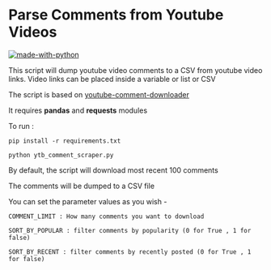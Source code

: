 # Parse Comments from Youtube Videos
[![made-with-python](https://img.shields.io/badge/Made%20with-Python-1f425f.svg)](https://www.python.org/)

This script will dump youtube video comments to a CSV from youtube video links. Video links can be placed inside a variable or list or CSV

The script is based on [youtube-comment-downloader](https://github.com/egbertbouman/youtube-comment-downloader)

It requires **pandas** and **requests** modules

To run :

`pip install -r requirements.txt`

`python ytb_comment_scraper.py`

By default, the script will download most recent 100 comments

The comments will be dumped to a CSV file

You can set the parameter values as you wish - 

```
COMMENT_LIMIT : How many comments you want to download 

SORT_BY_POPULAR : filter comments by popularity (0 for True , 1 for false)

SORT_BY_RECENT : filter comments by recently posted (0 for True , 1 for false)
```
